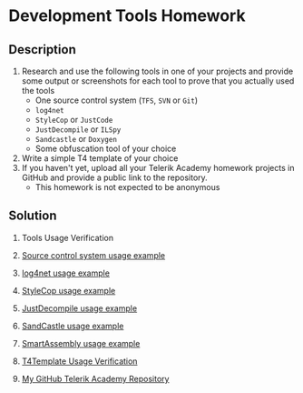 # Development Tools Homework

## Description

1.  Research and use the following tools in one of your projects and provide some output or screenshots for each tool to prove that you actually used the tools
    *   One source control system (`TFS`, `SVN` or `Git`)
    *   `log4net`
    *   `StyleCop` or `JustCode`
    *   `JustDecompile` or `ILSpy`
    *   `Sandcastle` or `Doxygen`
    *   Some obfuscation tool of your choice
2.  Write a simple T4 template of your choice
3.  If you haven't yet, upload all your Telerik Academy homework projects in GitHub and provide a public link to the repository.
    *   This homework is not expected to be anonymous

## Solution
1. Tools Usage Verification
  1. [Source control system usage example](./git)
  2. [log4net usage example](./log4net)
  3. [StyleCop usage example](./StyleCop)
  4. [JustDecompile usage example](./JustDecompile)
  5. [SandCastle usage example](./SandCastle)
  6. [SmartAssembly usage example](./SmartAssembly)

2. [T4Template Usage Verification](./T4Template)

3. [My GitHub Telerik Academy Repository](https://github.com/nikolovdeyan/TelerikAcademy)
